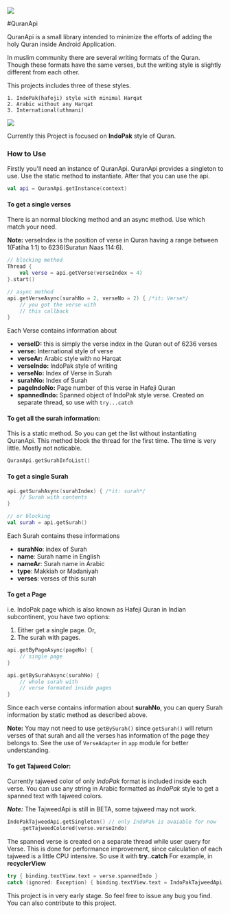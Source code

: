 ![](bismillah.png)

#QuranApi

QuranApi is a small library intended to minimize the
efforts of adding the holy Quran inside Android Application.

In muslim community there are several writing formats of the Quran. Though these
formats have the same verses, but the writing style is slightly different from each other.

This projects includes three of these styles.

    1. IndoPak(hafeji) style with minimal Harqat
    2. Arabic without any Harqat
    3. International(uthmani)

![](verse_styles.png)

Currently this Project is focused on **IndoPak** style of Quran.


### How to Use

Firstly you'll need an instance of QuranApi. QuranApi provides a singleton to use.
Use the static method to instantiate. After that you can use the api.

```kotlin
val api = QuranApi.getInstance(context)
```

#### To get a single verses

There is an normal blocking method and an async method. Use which match your need.

**Note:** verseIndex is the position of verse in Quran having a range between 1(Fatiha 1:1) to 6236(Suratun Naas 114:6).

```kotlin
// blocking method
Thread {
    val verse = api.getVerse(verseIndex = 4)
}.start()

// async method
api.getVerseAsync(surahNo = 2, verseNo = 2) { /*it: Verse*/
    // you got the verse with
    // this callback
}
```

Each Verse contains information about

- **verseID:** this is simply the verse index in the Quran out of 6236 verses
- **verse:** International style of verse
- **verseAr:** Arabic style with no Harqat
- **verseIndo:** IndoPak style of writing
- **verseNo:** Index of Verse in Surah
- **surahNo:** Index of Surah
- **pageIndoNo:** Page number of this verse in Hafeji Quran
- **spannedIndo:** Spanned object of IndoPak style verse. Created on separate thread, so use with `try...catch`

#### To get all the surah information:

This is a static method. So you can get the list without instantiating QuranApi.
This method block the thread for the first time. The time is very little. Mostly
not noticable.

```kotlin
QuranApi.getSurahInfoList()
```

#### To get a single Surah

```kotlin
api.getSurahAsync(surahIndex) { /*it: surah*/
    // Surah with contents
}

// or blocking
val surah = api.getSurah()
```

Each Surah contains these informations

- **surahNo**: index of Surah
- **name**: Surah name in English
- **nameAr**: Surah name in Arabic
- **type**: Makkiah or Madaniyah
- **verses**: verses of this surah

#### To get a Page
i.e. IndoPak page which is also known as Hafeji Quran in Indian subcontinent,
you have two options:

1. Either get a single page. Or,
2. The surah with pages.

```kotlin
api.getByPageAsync(pageNo) {
    // single page
}

api.getBySurahAsync(surahNo) {
    // whole surah with
    // verse formated inside pages
}
```

Since each verse contains information about **surahNo**,
you can query Surah information by static method as described above.

**Note:** You may not need to use `getBySurah()` since `getSurah()` will return verses of that surah
and all the verses has information of the page they belongs to. See the use of `VerseAdapter` in
`app` module for better understanding.

#### To get Tajweed Color:

Currently tajweed color of only *IndoPak* format is included inside each verse.
You can use any string in Arabic formatted as *IndoPak* style to get a spanned text with tajweed colors.

***Note:*** The TajweedApi is still in BETA, some tajweed may not work.

```kotlin
IndoPakTajweedApi.getSingleton() // only IndoPak is avaiable for now
    .getTajweedColored(verse.verseIndo)
```

The spanned verse is created on a separate thread while user query for Verse.
This is done for performance improvement, since calculation of each tajweed is a little CPU intensive.
So use it with **try..catch**
For example, in **recyclerView**

```kotlin
try { binding.textView.text = verse.spannedIndo }
catch (ignored: Exception) { binding.textView.text = IndoPakTajweedApi.getSingleton().getTajweedColored(verse.verseIndo) }
```

This project is in very early stage. So feel free to issue any bug you find.
You can also contribute to this project.
